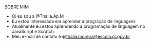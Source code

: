 SOBRE MIM
- Oi eu sou a @Thalia.Ap.M
- Eu estou interessada em aprender a progração de linguagens
- Atualmente eu estou aprendendo a programação de linguagem no JavaScript e Scratch
- Meu e-mail de contato é @thalia.moreira@escola.pr.gov.br
